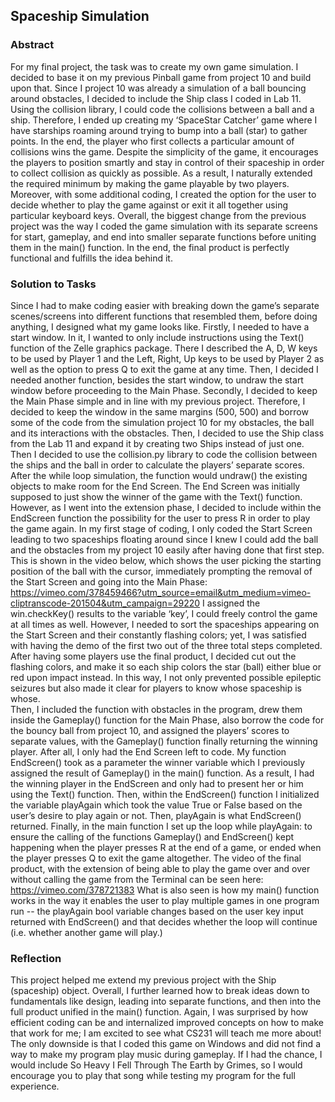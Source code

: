 ## Spaceship Simulation

### Abstract

For my final project, the task was to create my own game simulation. I decided to base it on my previous Pinball game from project 10 and build upon that. Since I project 10 was already a simulation of a ball bouncing around obstacles, I decided to include the Ship class I coded in Lab 11. Using the collision library, I could code the collisions between a ball and a ship. Therefore, I ended up creating my ‘SpaceStar Catcher’ game where I have starships roaming around trying to bump into a ball (star) to gather points. In the end, the player who first collects a particular amount of collisions wins the game. Despite the simplicity of the game, it encourages the players to position smartly and stay in control of their spaceship in order to collect collision as quickly as possible. As a result, I naturally extended the required minimum by making the game playable by two players. Moreover, with some additional coding, I created the option for the user to decide whether to play the game against or exit it all together using particular keyboard keys. Overall, the biggest change from the previous project was the way I coded the game simulation with its separate screens for start, gameplay, and end into smaller separate functions before uniting them in the main() function. In the end, the final product is perfectly functional and fulfills the idea behind it.

### Solution to Tasks
Since I had to make coding easier with breaking down the game’s separate scenes/screens into different functions that resembled them, before doing anything, I designed what my game looks like.
Firstly, I needed to have a start window. In it, I wanted to only include instructions using the Text() function of the Zelle graphics package. There I described the A, D, W keys to be used by Player 1 and the Left, Right, Up keys to be used by Player 2 as well as the option to press Q to exit the game at any time. Then, I decided I needed another function, besides the start window, to undraw the start window before proceeding to the Main Phase.
Secondly, I decided to keep the Main Phase simple and in line with my previous project. Therefore, I decided to keep the window in the same margins (500, 500) and borrow some of the code from the simulation project 10 for my obstacles, the ball and its interactions with the obstacles. Then, I decided to use the Ship class from the Lab 11 and expand it by creating two Ships instead of just one. Then I decided to use the collision.py library to code the collision between the ships and the ball in order to calculate the players’ separate scores. After the while loop simulation, the function would undraw() the existing objects to make room for the End Screen.
The End Screen was initially supposed to just show the winner of the game with the Text() function. However, as I went into the extension phase, I decided to include within the EndScreen function the possibility for the user to press R in order to play the game again. 
In my first stage of coding, I only coded the Start Screen leading to two spaceships floating around since I knew I could add the ball and the obstacles from my project 10 easily after having done that first step. This is shown in the video below, which shows the user picking the starting position of the ball with the cursor, immediately prompting the removal of the Start Screen and going into the Main Phase: https://vimeo.com/378459466?utm_source=email&utm_medium=vimeo-cliptranscode-201504&utm_campaign=29220 
I assigned the win.checkKey() results to the variable ‘key’, I could freely control the game at all times as well. However, I needed to sort the spaceships appearing on the Start Screen and their constantly flashing colors; yet, I was satisfied with having the demo of the first two out of the three total steps completed. After having some players use the final product, I decided cut out the flashing colors, and make it so each ship colors the star (ball) either blue or red upon impact instead. In this way, I not only prevented possible epileptic seizures but also made it clear for players to know whose spaceship is whose.  
Then, I included the function with obstacles in the program, drew them inside the Gameplay() function for the Main Phase, also borrow the code for the bouncy ball from project 10, and assigned the players’ scores to separate values, with the Gameplay() function finally returning the winning player. 
After all, I only had the End Screen left to code. My function EndScreen() took as a parameter the winner variable which I previously assigned the result of Gameplay() in the main() function. As a result, I had the winning player in the EndScreen and only had to present her or him using the Text() function. Then, within the EndScreen() function I initialized the variable playAgain which took the value True or False based on the user’s desire to play again or not. Then, playAgain is what EndScreen() returned. Finally, in the main function I set up the loop
while playAgain: to ensure the calling of the functions Gameplay() and EndScreen() kept happening when the player presses R at the end of a game, or ended when the player presses Q to exit the game altogether. The video of the final product, with the extension of being able to play the game over and over without calling the game from the Terminal can be seen here: https://vimeo.com/378721383
What is also seen is how my main() function works in the way it enables the user to play multiple games in one program run -- the playAgain bool variable changes based on the user key input returned with EndScreen() and that decides whether the loop will continue (i.e. whether another game will play.)

### Reflection
This project helped me extend my previous project with the Ship (spaceship) object. Overall, I further learned how to break ideas down to fundamentals like design, leading into separate functions, and then into the full product unified in the main() function. Again, I was surprised by how efficient coding can be and internalized improved concepts on how to make that work for me; I am excited to see what CS231 will teach me more about! The only downside is that I coded this game on Windows and did not find a way to make my program play music during gameplay. If I had the chance, I would include So Heavy I Fell Through The Earth by Grimes, so I would encourage you to play that song while testing my program for the full experience.
